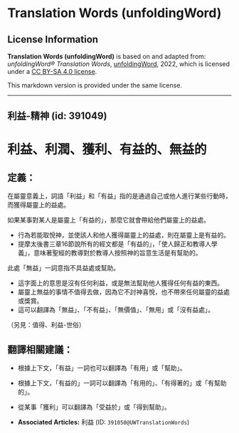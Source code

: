 # Translation Words (unfoldingWord)

## License Information

**Translation Words (unfoldingWord)** is based on and adapted from: _unfoldingWord® Translation Words_, [unfoldingWord](https://unfoldingword.org/utw), 2022, which is licensed under a [CC BY-SA 4.0 license](https://creativecommons.org/licenses/by-sa/4.0/legalcode.en).

This markdown version is provided under the same license.



--------------------------------

## 利益-精神 (id: 391049)

利益、利潤、獲利、有益的、無益的
================

定義：
---

在屬靈意義上，詞語「利益」和「有益」指的是通過自己或他人進行某些行動時，而獲得屬靈上的益處。

如果某事對某人是屬靈上「有益的」，那麼它就會帶給他們屬靈上的益處。

* 行為若能取悅神，並使該人和他人獲得屬靈上的益處，則在屬靈上是有益的。
* 提摩太後書三章16節說所有的經文都是「有益的」，「使人歸正和教導人學義」，意味著聖經的教導對於教導人按照神的旨意生活是有幫助的。

此處「無益」一詞意指不具益處或幫助。

* 這字面上的意思是沒有任何利益，或是無法幫助他人獲得任何有益的東西。
* 屬靈上無益的事情不值得去做，因為它不討神喜悅，也不帶來任何屬靈的益處或獎賞。
* 這可以翻譯為「無益」、「不有益」、「無價值」、「無用」或「沒有益處」。

（另見：值得、利益\-世俗）

翻譯相關建議：
-------

* 根據上下文，「有益」一詞也可以翻譯為「有用」或「幫助」。
* 根據上下文，「有益的」一詞可以翻譯為「有用的」、「有得著的」或「有幫助的」。
* 從某事「獲利」可以翻譯為「受益於」或「得到幫助」。

* **Associated Articles:** 利益 (ID: `391050@UWTranslationWords`)

